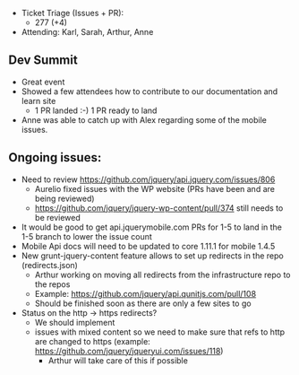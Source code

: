* Ticket Triage (Issues + PR):
  * 277 (+4)
* Attending: Karl, Sarah, Arthur, Anne

## Dev Summit
* Great event
* Showed a few attendees how to contribute to our documentation and learn site
  * 1 PR landed :-) 1 PR ready to land
* Anne was able to catch up with Alex regarding some of the mobile issues.

## Ongoing issues:

* Need to review https://github.com/jquery/api.jquery.com/issues/806
  * Aurelio fixed issues with the WP website (PRs have been and are being reviewed)
  * https://github.com/jquery/jquery-wp-content/pull/374 still needs to be reviewed
* It would be good to get api.jquerymobile.com PRs for 1-5 to land in the 1-5 branch to lower the issue count
* Mobile Api docs will need to be updated to core 1.11.1 for mobile 1.4.5
* New grunt-jquery-content feature allows to set up redirects in the repo (redirects.json)
  * Arthur working on moving all redirects from the infrastructure repo to the repos
  * Example: https://github.com/jquery/api.qunitjs.com/pull/108
  * Should be finished soon as there are only a few sites to go
* Status on the http -> https redirects?
  * We should implement
  * issues with mixed content so we need to make sure that refs to http are changed to https (example: https://github.com/jquery/jqueryui.com/issues/118)
    * Arthur will take care of this if possible
